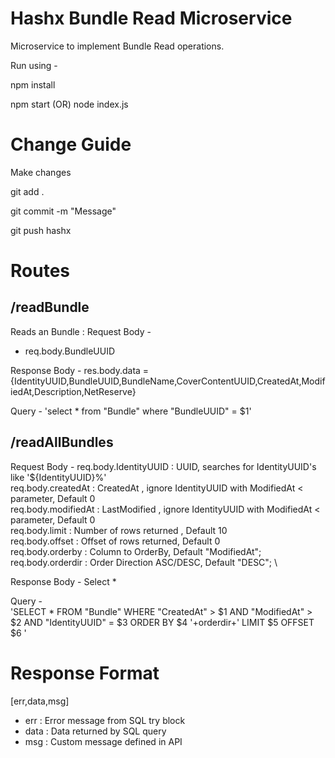 # Hashx Bundle Read Microservice
Microservice to implement Bundle Read operations.

Run using -

npm install

npm start (OR) node index.js

# Change Guide
Make changes

git add .

git commit -m "Message"

git push hashx 

# Routes

## /readBundle

Reads an Bundle : 
Request Body - 
 - req.body.BundleUUID

 
 Response Body -
 res.body.data  = {IdentityUUID,BundleUUID,BundleName,CoverContentUUID,CreatedAt,ModifiedAt,Description,NetReserve}

Query - 
'select * from "Bundle" where "BundleUUID" = $1'


## /readAllBundles

Request Body -
    req.body.IdentityUUID : UUID, searches for IdentityUUID's like '${IdentityUUID}%' \
    req.body.createdAt :  CreatedAt , ignore IdentityUUID with ModifiedAt < parameter, Default 0 \
    req.body.modifiedAt :  LastModified , ignore IdentityUUID with ModifiedAt < parameter, Default 0 \
    req.body.limit : Number of rows returned , Default 10 \
    req.body.offset : Offset of rows returned, Default 0 \
    req.body.orderby : Column to OrderBy, Default "ModifiedAt"; \
    req.body.orderdir : Order Direction ASC/DESC, Default "DESC"; \

 Response Body - 
 Select *

Query - \
'SELECT * FROM "Bundle" WHERE "CreatedAt" > $1 AND "ModifiedAt" > $2 AND "IdentityUUID" = $3 ORDER BY $4 '+orderdir+' LIMIT $5 OFFSET $6 '


# Response Format

[err,data,msg]

 - err : Error message from SQL try block
 - data : Data returned by SQL query
 - msg : Custom message defined in API

